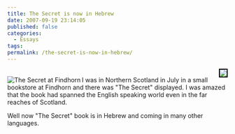```yaml
---
title: The Secret is now in Hebrew
date: 2007-09-19 23:14:05
published: false
categories:
  - Essays
tags:
permalink: /the-secret-is-now-in-hebrew/
---
```

<p><a href="http://www.flickr.com/photos/shoogior/1412079743/" rel="nofollow"><img src="http://farm2.static.flickr.com/1107/1412079743_8a81c5cdda_m.jpg" style="border: 2px solid #000000" align="right" / rel="nofollow"/></a><br />
<img src="{{ site.baseurl }}/posts/2007/09/the-secret.thumbnail.jpg" alt="The Secret at Findhorn" align="left" />I was in Northern Scotland in July in a small bookstore at Findhorn and there was "The Secret" displayed.  I was amazed that the book had spanned the English speaking world even in the far reaches of Scotland.</p>
<p>Well now "The Secret" book is in Hebrew and coming in many other languages.</p>
